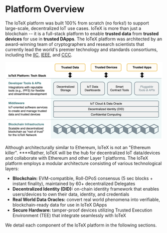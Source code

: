 # Platform Overview

The IoTeX platform was built 100% from scratch \(no forks!\) to support large-scale, decentralized IoT use cases. IoTeX is more than just a blockchain -- it is a full-stack platform to enable **trusted data** from **trusted devices** for use in **trusted DApps**. The IoTeX platform was architected by an award-winning team of cryptographers and research scientists that currently lead the world's premier technology and standards consortiums, including the [IIC](https://medium.com/iotex/iotex-amazon-and-huawei-selected-as-co-chairs-of-the-iic-blockchain-task-group-9032b7b7443f#:~:text=IoTeX%20has%20been%20selected%20as,%2C%20and%20Mike%20McBride%2C%20Sr.), [IEEE](https://medium.com/iotex/iotex-publishes-ieee-reports-on-blockchain-iot-c6650c26f443), and [CCC](https://www.coindesk.com/facebook-iotex-and-r3-among-new-members-of-confidential-computing-consortium).

![](../.gitbook/assets/image%20%2834%29.png)

Although architecturally similar to Ethereum, IoTeX is not an "Ethereum killer". ****Rather, IoTeX will be the hub for decentralized IoT data/devices and collaborate with Ethereum and other Layer 1 platforms. The IoTeX platform employs a modular architecture consisting of various technological layers:

* **Blockchain:** EVM-compatible, Roll-DPoS consensus \(5 sec blocks + instant finality\), maintained by 60+ decentralized Delegates
* **Decentralized Identity \(DID\):** on-chain identity framework that enables users/devices to own their data, identity, and credentials
* **Real World Data Oracles:** convert real world phenomena into verifiable, blockchain-ready data for use in IoTeX DApps
* **Secure Hardware:** tamper-proof devices utilizing Trusted Execution Environment \(TEE\) that integrate seamlessly with IoTeX

We detail each component of the IoTeX platform in the following sections.

